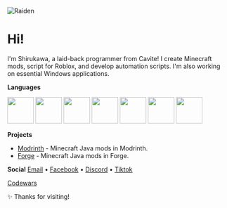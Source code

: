 ![Raiden](https://github.com/user-attachments/assets/1402505e-50e2-49c6-bf88-c811f14c12aa)

# Hi!
I'm Shirukawa, a laid-back programmer from Cavite! I create Minecraft mods, script for Roblox, 
and develop automation scripts. I'm also working on essential Windows applications.

**Languages**
<p>
  <img src="https://img.icons8.com/?size=100&id=13441&format=png&color=000000" width="60" />
  <img src="https://img.icons8.com/?size=100&id=mazno5QJBBis&format=png&color=000000" width="60" />
  <img src="https://img.icons8.com/?size=100&id=22189&format=png&color=000000" width="60" />
  <img src="https://img.icons8.com/?size=100&id=40669&format=png&color=000000" width="60" />
  <img src="https://img.icons8.com/?size=100&id=20909&format=png&color=000000" width="60" />
  <img src="https://img.icons8.com/?size=100&id=7gdY5qNXaKC0&format=png&color=000000" width="60" />
  <img src="https://img.icons8.com/?size=100&id=Pd2x9GWu9ovX&format=png&color=000000" width="60" />
</p>

**Projects**
- [Modrinth](https://modrinth.com/user/Shirukawa) - Minecraft Java mods in Modrinth.
- [Forge](https://www.curseforge.com/members/Shirukawa14/projects) - Minecraft Java mods in Forge.

**Social**
[Email](mailto:Shirukawa30@gmal.com) • [Facebook](https://www.facebook.com/Gemgemamurao.30) • [Discord](https://discord.com/users/1326459526161109035) • [Tiktok](https://www.tiktok.com/@.shirukawa)

[Codewars](https://www.codewars.com/users/.Shiru)

✨ Thanks for visiting!

